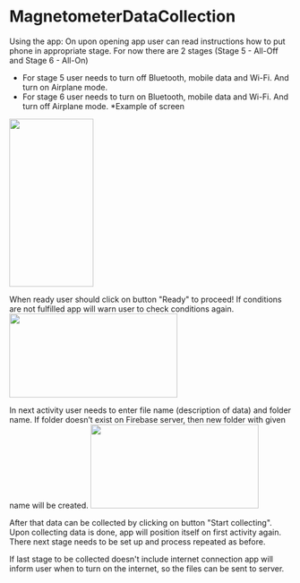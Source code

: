 # MagnetometerDataCollection
 
Using the app:
On upon opening app user can read instructions how to put phone in appropriate stage.
For now there are 2 stages (Stage 5 - All-Off and Stage 6 - All-On)
 - For stage 5 user needs to turn off Bluetooth, mobile data and Wi-Fi. And turn on Airplane mode.
 - For stage 6 user needs to turn on Bluetooth, mobile data and Wi-Fi. And turn off Airplane mode.
*Example of screen
<img src="https://user-images.githubusercontent.com/93483397/211882008-70146d09-79bc-464c-aea1-a4118f122067.png" width="150" height="300">

When ready user should click on button "Ready" to proceed!
If conditions are not fulfilled app will warn user to check conditions again.
<img src="https://user-images.githubusercontent.com/93483397/211883184-f4e0f211-42b8-4878-9c8c-25a59c1b108c.png" width="300" height="150">

In next activity user needs to enter file name (description of data) and folder name. If folder doesn’t exist on Firebase server, then new folder with given name will be created.
<img src="https://user-images.githubusercontent.com/93483397/211883752-701f7d53-70ad-45d6-ad46-6244cefa0110.png" width="300" height="150">

After that data can be collected by clicking on button "Start collecting".
Upon collecting data is done, app will position itself on first activity again. There next stage needs to be set up and process repeated as before.

If last stage to be collected doesn't include internet connection app will inform user when to turn on the internet, so the files can be sent to server. 



